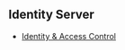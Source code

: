 ## Identity Server

- [Identity & Access Control](https://www.scottbrady91.com/Identity-Server/Getting-Started-with-IdentityServer-4)
